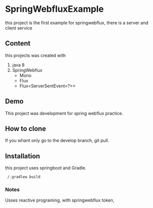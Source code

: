# SpringWebfluxExample
this project is the first example for springwebflux, there is a server and client service


## Content
this projects was created with 
1. java 8
2. SpringWebflux
	* Mono
	* Flux
	* Flux<ServerSentEvent<?>>


## Demo
This project was development for spring webflux practice.

## How to clone
If you whant only go to the develop branch, git pull.


## Installation
this project uses springboot and Gradle.
```bash
 /.gradlew build
```

### Notes
Usses reactive programing, with springwebflux token,
